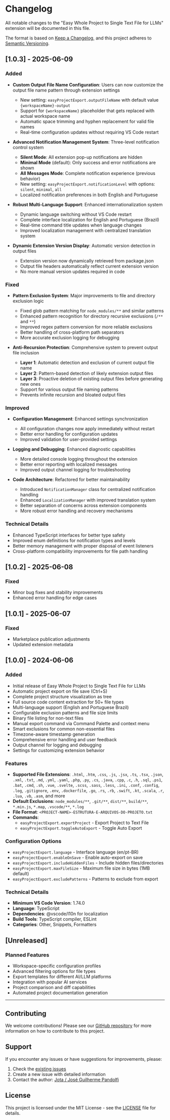 # Changelog

All notable changes to the "Easy Whole Project to Single Text File for LLMs" extension will be documented in this file.

The format is based on [Keep a Changelog](https://keepachangelog.com/en/1.0.0/),
and this project adheres to [Semantic Versioning](https://semver.org/spec/v2.0.0.html).

## [1.0.3] - 2025-06-09

### Added
- **Custom Output File Name Configuration**: Users can now customize the output file name pattern through extension settings
  - New setting: `easyProjectExport.outputFileName` with default value `{workspaceName}-output`
  - Support for `{workspaceName}` placeholder that gets replaced with actual workspace name
  - Automatic space trimming and hyphen replacement for valid file names
  - Real-time configuration updates without requiring VS Code restart

- **Advanced Notification Management System**: Three-level notification control system
  - **Silent Mode**: All extension pop-up notifications are hidden
  - **Minimal Mode** (default): Only success and error notifications are shown
  - **All Messages Mode**: Complete notification experience (previous behavior)
  - New setting: `easyProjectExport.notificationLevel` with options: `silent`, `minimal`, `all`
  - Localized notification preferences in both English and Portuguese

- **Robust Multi-Language Support**: Enhanced internationalization system
  - Dynamic language switching without VS Code restart
  - Complete interface localization for English and Portuguese (Brazil)
  - Real-time command title updates when language changes
  - Improved localization management with centralized translation system

- **Dynamic Extension Version Display**: Automatic version detection in output files
  - Extension version now dynamically retrieved from package.json
  - Output file headers automatically reflect current extension version
  - No more manual version updates required in code

### Fixed
- **Pattern Exclusion System**: Major improvements to file and directory exclusion logic
  - Fixed glob pattern matching for `node_modules/**` and similar patterns
  - Enhanced pattern recognition for directory recursive exclusions (`/**` and `**`)
  - Improved regex pattern conversion for more reliable exclusions
  - Better handling of cross-platform path separators
  - More accurate exclusion logging for debugging

- **Anti-Recursion Protection**: Comprehensive system to prevent output file inclusion
  - **Layer 1**: Automatic detection and exclusion of current output file name
  - **Layer 2**: Pattern-based detection of likely extension output files
  - **Layer 3**: Proactive deletion of existing output files before generating new ones
  - Support for various output file naming patterns
  - Prevents infinite recursion and bloated output files

### Improved
- **Configuration Management**: Enhanced settings synchronization
  - All configuration changes now apply immediately without restart
  - Better error handling for configuration updates
  - Improved validation for user-provided settings

- **Logging and Debugging**: Enhanced diagnostic capabilities
  - More detailed console logging throughout the extension
  - Better error reporting with localized messages
  - Improved output channel logging for troubleshooting

- **Code Architecture**: Refactored for better maintainability
  - Introduced `NotificationManager` class for centralized notification handling
  - Enhanced `LocalizationManager` with improved translation system
  - Better separation of concerns across extension components
  - More robust error handling and recovery mechanisms

### Technical Details
- Enhanced TypeScript interfaces for better type safety
- Improved enum definitions for notification types and levels
- Better memory management with proper disposal of event listeners
- Cross-platform compatibility improvements for file path handling

## [1.0.2] - 2025-06-08

### Fixed
- Minor bug fixes and stability improvements
- Enhanced error handling for edge cases

## [1.0.1] - 2025-06-07

### Fixed
- Marketplace publication adjustments
- Updated extension metadata

## [1.0.0] - 2024-06-06

### Added
- Initial release of Easy Whole Project to Single Text File for LLMs
- Automatic project export on file save (Ctrl+S)
- Complete project structure visualization as tree
- Full source code content extraction for 50+ file types
- Multi-language support (English and Portuguese Brazil)
- Configurable exclusion patterns and file size limits
- Binary file listing for non-text files
- Manual export command via Command Palette and context menu
- Smart exclusions for common non-essential files
- Timezone-aware timestamp generation
- Comprehensive error handling and user feedback
- Output channel for logging and debugging
- Settings for customizing extension behavior

### Features
- **Supported File Extensions**: `.html`, `.htm`, `.css`, `.js`, `.jsx`, `.ts`, `.tsx`, `.json`, `.xml`, `.txt`, `.md`, `.yml`, `.yaml`, `.php`, `.py`, `.cs`, `.java`, `.cpp`, `.c`, `.h`, `.sql`, `.ps1`, `.bat`, `.cmd`, `.sh`, `.vue`, `.svelte`, `.scss`, `.sass`, `.less`, `.ini`, `.conf`, `.config`, `.log`, `.gitignore`, `.env`, `.dockerfile`, `.go`, `.rs`, `.rb`, `.swift`, `.kt`, `.scala`, `.r`, `.lua`, `.vb`, `.asm`, and more
- **Default Exclusions**: `node_modules/**`, `.git/**`, `dist/**`, `build/**`, `*.min.js`, `*.map`, `.vscode/**`, `*.log`
- **File Format**: `<PROJECT-NAME>-ESTRUTURA-E-ARQUIVOS-DO-PROJETO.txt`
- **Commands**: 
  - `easyProjectExport.exportProject` - Export Project to Text File
  - `easyProjectExport.toggleAutoExport` - Toggle Auto Export

### Configuration Options
- `easyProjectExport.language` - Interface language (en/pt-BR)
- `easyProjectExport.enableOnSave` - Enable auto-export on save
- `easyProjectExport.includeHiddenFiles` - Include hidden files/directories
- `easyProjectExport.maxFileSize` - Maximum file size in bytes (1MB default)
- `easyProjectExport.excludePatterns` - Patterns to exclude from export

### Technical Details
- **Minimum VS Code Version**: 1.74.0
- **Language**: TypeScript
- **Dependencies**: @vscode/l10n for localization
- **Build Tools**: TypeScript compiler, ESLint
- **Categories**: Other, Snippets, Formatters

## [Unreleased]

### Planned Features
- Workspace-specific configuration profiles
- Advanced filtering options for file types
- Export templates for different AI/LLM platforms
- Integration with popular AI services
- Project comparison and diff capabilities
- Automated project documentation generation

---

## Contributing

We welcome contributions! Please see our [GitHub repository](https://github.com/jgpandolfi/Easy-Whole-Project-to-Single-Text-File-for-LLMs) for more information on how to contribute to this project.

## Support

If you encounter any issues or have suggestions for improvements, please:
1. Check the [existing issues](https://github.com/jgpandolfi/Easy-Whole-Project-to-Single-Text-File-for-LLMs/issues)
2. Create a new issue with detailed information
3. Contact the author: [Jota / José Guilherme Pandolfi](https://github.com/jgpandolfi)

## License

This project is licensed under the MIT License - see the [LICENSE](LICENSE) file for details.
